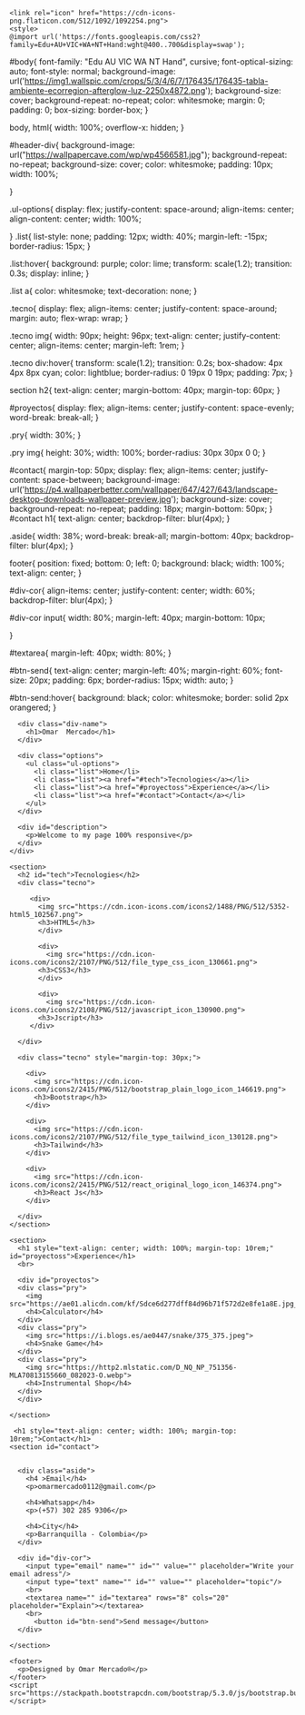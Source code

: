 <!DOCTYPE HTML>
<html>
  <head>
    <meta onchange="utf-8">
    <link rel="stylesheet" href="porfolio.css">
    <title>Omar's porfolio</title>
    <link rel="stylesheet" href="https://cdn.jsdelivr.net/npm/bootstrap@5.3.2/dist/css/bootstrap.min.css" integrity="sha384-T3c6CoIi6uLrA9TneNEoa7RxnatzjcDSCmG1MXxSR1GAsXEV/Dwwykc2MPK8M2HN" crossorigin="anonymous">
    <link href="https://stackpath.bootstrapcdn.com/bootstrap/5.3.0/css/bootstrap.min.css" rel="stylesheet">
    <link href="https://maxcdn.bootstrapcdn.com/bootstrap/5.3.0/css/bootstrap.min.css" rel="stylesheet" integrity="sha384-9NDikJ5qF5ZW8LI1lKfAk/1dPePYV1lG4Edyhsp4iXRo/XllBaFgPbyhCwDJhGGX" crossorigin="anonymous">
    
    <link rel="icon" href="https://cdn-icons-png.flaticon.com/512/1092/1092254.png">
    <style>
    @import url('https://fonts.googleapis.com/css2?family=Edu+AU+VIC+WA+NT+Hand:wght@400..700&display=swap');

#body{
  font-family: "Edu AU VIC WA NT Hand", cursive;
  font-optical-sizing: auto;
  font-style: normal;
  background-image: url('https://img1.wallspic.com/crops/5/3/4/6/7/176435/176435-tabla-ambiente-ecorregion-afterglow-luz-2250x4872.png');
  background-size: cover;
  background-repeat: no-repeat;
  color: whitesmoke;
  margin: 0;
  padding: 0;
  box-sizing: border-box;
}

body, html{
  width: 100%;
  overflow-x: hidden;
}

#header-div{
  background-image: url("https://wallpapercave.com/wp/wp4566581.jpg");
  background-repeat: no-repeat;
  background-size: cover;
  color: whitesmoke;
  padding: 10px;
  width: 100%;

}

.ul-options{
  display: flex;
  justify-content: space-around;
  align-items: center;
  align-content: center;
  width: 100%;
  
}
.list{
  list-style: none;
  padding: 12px;
  width: 40%;
  margin-left: -15px;
  border-radius: 15px;
}

.list:hover{
  background: purple;
  color: lime;
  transform: scale(1.2);
  transition: 0.3s;
  display: inline;
}

.list a{
  color: whitesmoke;
  text-decoration: none;
}

.tecno{
  display: flex;
  align-items: center;
  justify-content: space-around;
  margin: auto;
  flex-wrap: wrap;
}

.tecno img{
  width: 90px;
  height: 96px;
  text-align: center;
  justify-content: center;
  align-items: center;
  margin-left: 1rem;
}

.tecno div:hover{
  transform: scale(1.2);
  transition: 0.2s;
  box-shadow: 4px 4px 8px cyan;
  color: lightblue;
  border-radius: 0 19px 0 19px;
  padding: 7px;
}

section h2{
  text-align: center;
  margin-bottom: 40px;
  margin-top: 60px;
}

#proyectos{
  display: flex;
  align-items: center;
  justify-content: space-evenly;
  word-break: break-all;
}

.pry{
  width: 30%;
}

.pry img{
  height: 30%;
  width: 100%;
  border-radius: 30px 30px 0 0;
}

#contact{
  margin-top: 50px;
  display: flex;
  align-items: center;
  justify-content: space-between;
  background-image: url('https://p4.wallpaperbetter.com/wallpaper/647/427/643/landscape-desktop-downloads-wallpaper-preview.jpg');
  background-size: cover;
  background-repeat: no-repeat;
  padding: 18px;
  margin-bottom: 50px;
}
#contact h1{
text-align: center;
backdrop-filter: blur(4px);
}

.aside{
  width: 38%;
  word-break: break-all;
  margin-bottom: 40px;
  backdrop-filter: blur(4px);
}

footer{
  position: fixed;
  bottom: 0;
  left: 0;
  background: black;
  width: 100%;
  text-align: center;
}

#div-cor{
  align-items: center;
  justify-content: center;
  width: 60%;
  backdrop-filter: blur(4px);
}

#div-cor input{
  width: 80%;
  margin-left: 40px;
  margin-bottom: 10px;
  
}

#textarea{
  margin-left: 40px;
  width: 80%;
}

#btn-send{
  text-align: center;
  margin-left: 40%;
  margin-right: 60%;
  font-size: 20px;
  padding: 6px;
  border-radius: 15px;
  width: auto;
}

#btn-send:hover{
  background: black;
  color: whitesmoke;
  border: solid 2px orangered;
}
    </style>
  </head>
  <body id="body">
    <div id="header-div">
      
      <div class="div-name">
        <h1>Omar  Mercado</h1>
      </div>
      
      <div class="options">
        <ul class="ul-options">
          <li class="list">Home</li>
          <li class="list"><a href="#tech">Tecnologies</a></li>
          <li class="list"><a href="#proyectoss">Experience</a></li>
          <li class="list"><a href="#contact">Contact</a></li>
        </ul>
      </div>
      
      <div id="description">
        <p>Welcome to my page 100% responsive</p>
      </div>
    </div>
    
    <section>
      <h2 id="tech">Tecnologies</h2>
      <div class="tecno">
        
         <div>
           <img src="https://cdn.icon-icons.com/icons2/1488/PNG/512/5352-html5_102567.png">
           <h3>HTML5</h3>
           </div>
           
           <div>
             <img src="https://cdn.icon-icons.com/icons2/2107/PNG/512/file_type_css_icon_130661.png">
           <h3>CSS3</h3>
           </div>
           
           <div>
             <img src="https://cdn.icon-icons.com/icons2/2108/PNG/512/javascript_icon_130900.png">
           <h3>Jscript</h3>
         </div>
         
      </div>
      
      <div class="tecno" style="margin-top: 30px;">
      
        <div>
          <img src="https://cdn.icon-icons.com/icons2/2415/PNG/512/bootstrap_plain_logo_icon_146619.png">
          <h3>Bootstrap</h3>
        </div>
        
        <div>
          <img src="https://cdn.icon-icons.com/icons2/2107/PNG/512/file_type_tailwind_icon_130128.png">
          <h3>Tailwind</h3>
        </div>
        
        <div>
          <img src="https://cdn.icon-icons.com/icons2/2415/PNG/512/react_original_logo_icon_146374.png">
          <h3>React Js</h3>
        </div>
        
      </div>
    </section>
    
    <section>
      <h1 style="text-align: center; width: 100%; margin-top: 10rem;" id="proyectoss">Experience</h1>
      <br>
      
      <div id="proyectos">
      <div class="pry">
        <img src="https://ae01.alicdn.com/kf/Sdce6d277dff84d96b71f572d2e8fe1a8E.jpg_640x640Q90.jpg_.webp">
        <h4>Calculator</h4>
      </div>
      <div class="pry">
        <img src="https://i.blogs.es/ae0447/snake/375_375.jpeg">
        <h4>Snake Game</h4>
      </div>
      <div class="pry">
        <img src="https://http2.mlstatic.com/D_NQ_NP_751356-MLA70813155660_082023-O.webp">
        <h4>Instrumental Shop</h4>
      </div>
      </div>
      
    </section>
    
     <h1 style="text-align: center; width: 100%; margin-top: 10rem;">Contact</h1>
    <section id="contact">
     
      
      <div class="aside">
        <h4 >Email</h4>
        <p>omarmercado0112@gmail.com</p>
        
        <h4>Whatsapp</h4>
        <p>(+57) 302 285 9306</p>
        
        <h4>City</h4>
        <p>Barranquilla - Colombia</p>
      </div>
      
      <div id="div-cor">
        <input type="email" name="" id="" value="" placeholder="Write your email adress"/>
        <input type="text" name="" id="" value="" placeholder="topic"/>
        <br>
        <textarea name="" id="textarea" rows="8" cols="20" placeholder="Explain"></textarea>
        <br>
          <button id="btn-send">Send message</button>
      </div>
      
    </section>
    
    <footer>
      <p>Designed by Omar Mercado®</p>
    </footer>
    <script src="https://stackpath.bootstrapcdn.com/bootstrap/5.3.0/js/bootstrap.bundle.min.js"></script>
  </body>
</html>

